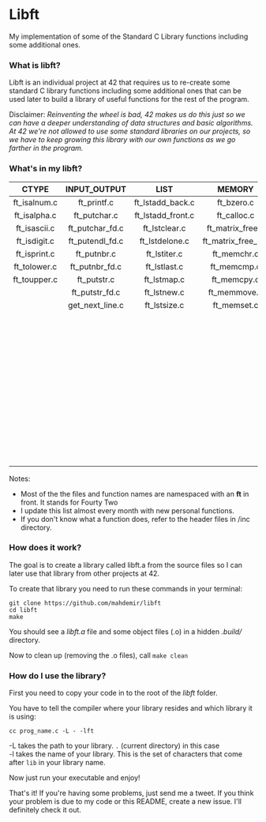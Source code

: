 # Libft
My implementation of some of the Standard C Library functions including some additional ones.

### What is libft?
Libft is an individual project at 42 that requires us to re-create some standard C library functions including some additional ones that can be used later to build a library of useful functions for the rest of the program.

Disclaimer: *Reinventing the wheel is bad, 42 makes us do this just so we can have a deeper understanding of data structures and basic algorithms. At 42 we're not allowed to use some standard libraries on our projects, so we have to keep growing this library with our own functions as we go farther in the program.*

### What's in my libft?

CTYPE        | INPUT_OUTPUT     | LIST              | MEMORY            | STRING
:----------: | :--------------: | :---------------: | :---------------: | :----------------:
ft_isalnum.c | ft_printf.c      | ft_lstadd_back.c  | ft_bzero.c        | ft_atoi.c
ft_isalpha.c | ft_putchar.c     | ft_lstadd_front.c | ft_calloc.c       | ft_atol.c
ft_isascii.c | ft_putchar_fd.c  | ft_lstclear.c     | ft_matrix_free.c  | ft_itoa.c
ft_isdigit.c | ft_putendl_fd.c  | ft_lstdelone.c    | ft_matrix_free_h.c| ft_matrix_height.c
ft_isprint.c | ft_putnbr.c      | ft_lstiter.c      | ft_memchr.c       | ft_split.c
ft_tolower.c | ft_putnbr_fd.c   | ft_lstlast.c      | ft_memcmp.c       | ft_strchr.c
ft_toupper.c | ft_putstr.c      | ft_lstmap.c       | ft_memcpy.c       | ft_strdup.c
||             ft_putstr_fd.c   | ft_lstnew.c       | ft_memmove.c      | ft_striteri.c
||             get_next_line.c  | ft_lstsize.c      | ft_memset.c       | ft_strjoin.c
||||                                                                    | ft_strlcat.c
||||                                                                    | ft_strlcpy.c   
||||                                                                    | ft_strlen.c
||||                                                                    | ft_strmapi.c
||||                                                                    | ft_strncmp.c
||||                                                                    | ft_strnstr.c
||||                                                                    | ft_strrchr.c
||||                                                                    | ft_strrstr.c
||||                                                                    | ft_strstr.c
||||                                                                    | ft_strtrim.c
||||                                                                    | ft_substr.c
||||                                                                    | ft_strcharjoin.c

Notes:
- Most of the the files and function names are namespaced with an **ft** in front. It stands for Fourty Two
- I update this list almost every month with new personal functions.
- If you don't know what a function does, refer to the header files in /inc directory.

### How does it work?

The goal is to create a library called libft.a from the source files so I can later use that library from other projects at 42.

To create that library you need to run these commands in your terminal:

	git clone https://github.com/mahdemir/libft
	cd libft
	make

You should see a *libft.a* file and some object files (.o) in a hidden *.build/* directory.

Now to clean up (removing the .o files), call `make clean`

### How do I use the library?

First you need to copy your code in to the root of the *libft* folder.

You have to tell the compiler where your library resides and which library it is using:

`cc prog_name.c -L - -lft`

-L takes the path to your library. `.` (current directory) in this case<br>
-l takes the name of your library. This is the set of characters that come after `lib` in your library name.

Now just run your executable and enjoy!

That's it! If you're having some problems, just send me a tweet. If you think your problem is due to my code or this README, create a new issue. I'll definitely check it out.

